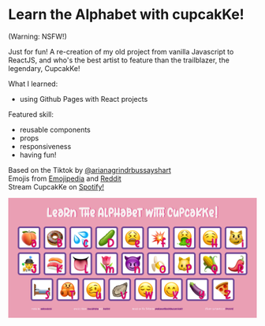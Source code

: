 # Learn the Alphabet with cupcakKe!

(Warning: NSFW!)

Just for fun! A re-creation of my old project from vanilla Javascript to ReactJS, and who's the best artist to feature than the trailblazer, the legendary, CupcakKe!

What I learned: 
  - using Github Pages with React projects

Featured skill: 
  - reusable components 
  - props
  - responsiveness
  - having fun!

Based on the Tiktok by [@arianagrindrbussayshart](https://www.tiktok.com/@arianagrindrbussayshart/video/7090122967274867974)  
Emojis from [Emojipedia](https://emojipedia.org/) and [Reddit](https://www.reddit.com/r/Emoticonporn/comments/ksyzoh/mmm_emoji_boobs/)  
Stream CupcakKe on [Spotify!](https://open.spotify.com/artist/76SlrtEaq2oViRXulxjfuM)  

![A snapshot of the project](https://github.com/aaronhash/abcwithcupcakke/blob/main/snapshot.png)
